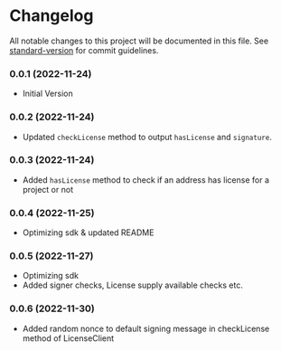 # Changelog

All notable changes to this project will be documented in this file. See [standard-version](https://github.com/conventional-changelog/standard-version) for commit guidelines.

### 0.0.1 (2022-11-24)

- Initial Version

### 0.0.2 (2022-11-24)

- Updated `checkLicense` method to output `hasLicense` and `signature`.

### 0.0.3 (2022-11-24)

- Added `hasLicense` method to check if an address has license for a project or not

### 0.0.4 (2022-11-25)

- Optimizing sdk & updated README

### 0.0.5 (2022-11-27)

- Optimizing sdk
- Added signer checks, License supply available checks etc.

### 0.0.6 (2022-11-30)

- Added random nonce to default signing message in checkLicense method of LicenseClient
